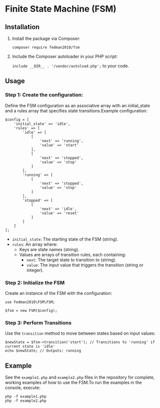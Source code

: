 # Finite State Machine (FSM)

## Installation

1. Install the package via Composer:

    `composer require fedman2010/fsm`

2. Include the Composer autoloader in your PHP script:

    `include __DIR__ . '/vendor/autoload.php';` to your code.

## Usage

### Step 1: Create the configuration:

Define the FSM configuration as an associative array with an initial_state and a rules array that specifies state transitions.Example configuration:
```
$config = [
    'initial_state' => 'idle',
    'rules' => [
        'idle' => [
            [
                'next' => 'running',
                'value' => 'start'
            ],
            [
                'next' => 'stopped',
                'value' => 'stop'
            ]
        ],
        'running' => [
            [
                'next' => 'stopped',
                'value' => 'stop'
            ]
        ],
        'stopped' => [
            [
                'next' => 'idle',
                'value' => 'reset'
            ]
        ]
    ]
];
```
* `initial_state`: The starting state of the FSM (string).
* `rules`: An array where:
    * Keys are state names (string).
    * Values are arrays of transition rules, each containing:
        * `next`: The target state to transition to (string).
        * `value`: The input value that triggers the transition (string or integer).


### Step 2: Initialize the FSM

Create an instance of the FSM with the configuration:

```
use Fedman2010\FSM\FSM;

$fsm = new FSM($config);
```

### Step 3: Perform Transitions

Use the `transition` method to move between states based on input values:
```
$newState = $fsm->transition('start'); // Transitions to 'running' if current state is 'idle'
echo $newState; // Outputs: running
```

## Example

See the `example1.php` and `example2.php` files in the repository for complete, working examples of how to use the FSM.To run the examples in the console, execute:

```
php -f example1.php
php -f example2.php
```
